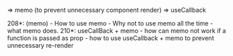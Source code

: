 => memo (to prevent unnecessary component render)
=> useCallback

208*: (memo)
    - How to use memo
    - Why not to use memo all the time
    - what memo does.
210*: useCallBack + memo
    - how can memo not work if a function is passed as prop
    - how to use useCallback + memo to prevent unnecessary re-render